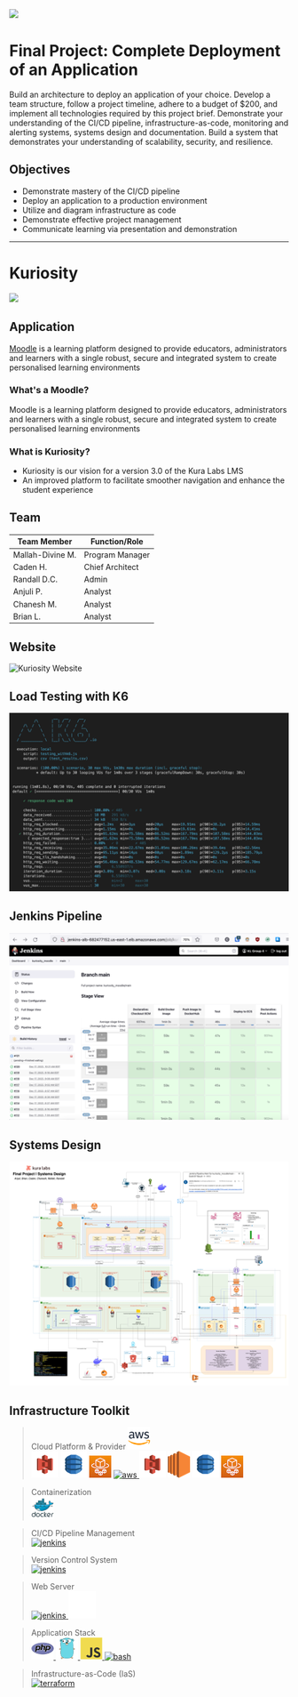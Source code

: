 <img src="https://github.com/kura-labs-org/kuralabs_deployment_1/blob/main/Kuralogo.png">

# Final Project: Complete Deployment of an Application
Build an architecture to deploy an application of your choice. Develop a team structure, follow a project timeline, adhere to a budget of $200, and implement all technologies required by this project brief. Demonstrate your understanding of the CI/CD pipeline, infrastructure-as-code, monitoring and alerting systems, systems design and documentation. Build a system that demonstrates your understanding of scalability, security, and resilience.

## Objectives
- Demonstrate mastery of the CI/CD pipeline
- Deploy an application to a production environment
- Utilize and diagram infrastructure as code
- Demonstrate effective project management
- Communicate learning via presentation and demonstration

-----------------------------------------------------------------------------------------------------------------------------
# Kuriosity
<img src="https://github.com/cadenhong/kuriosity_moodle/blob/main/documentations/kuriosity-logo.png">

## Application
[Moodle](https://moodle.org) is a learning platform designed to provide
educators, administrators and learners with a single robust, secure and
integrated system to create personalised learning environments

### What's a Moodle?
Moodle is a learning platform designed to provide educators, administrators and learners with a single robust, secure and integrated system to create personalised learning environments

### What is Kuriosity?
- Kuriosity is our vision for a version 3.0 of the Kura Labs LMS
- An improved platform to facilitate smoother navigation and enhance the student experience

## Team
| __Team Member__  | __Function/Role__ |
| -----------      | -----------       |
| Mallah-Divine M. | Program Manager   |
| Caden H.       | Chief Architect   |
| Randall D.C. | Admin             |
| Anjuli P.   | Analyst |
| Chanesh M.  | Analyst |
| Brian L.      | Analyst |

## Website
![Kuriosity Website](./diagrams/kuriosity_website.png) 

## Load Testing with K6
![Load Testing Result](./screenshots/k6_loadtesting_results.png)

## Jenkins Pipeline
![Jenkins Pipeline Results](./screenshots/jenkins_pipeline_results.png)

## Systems Design
![Technical Diagram](./diagrams/diagram_final.png) 

## Infrastructure Toolkit 

>Cloud Platform & Provider <a href="https://aws.amazon.com" target="_blank" rel="noreferrer"> <img src="https://raw.githubusercontent.com/devicons/devicon/master/icons/amazonwebservices/amazonwebservices-original-wordmark.svg" alt="aws" width="40" height="40"/> </a> \
![](./documentation/s3_icon.png)
![](./documentation/dynamodb_icon.png)
![](./documentation/fargate-icon2.png)
<a href="https://aws.amazon.com/ecs/" target="_blank" rel="noreferrer"> <img src="https://www.vectorlogo.zone/logos/amazon_ecs/amazon_ecs-ar21.svg" alt="aws" width="40" height="40"/> </a>
![](./icons/s3_icon.png) 
![](./icons/aws-ec2-icon.png)
![](./icons/dynamodb_icon.png)
![](./icons/fargate-icon2.png)

>Containerization  \
<a href="https://www.docker.com/" target="_blank" rel="noreferrer"> <img src="https://raw.githubusercontent.com/devicons/devicon/master/icons/docker/docker-original-wordmark.svg" alt="docker" width="40" height="40"/> </a> 

 >CI/CD Pipeline Management \
 <a href="https://www.jenkins.io" target="_blank" rel="noreferrer"> <img src="https://www.vectorlogo.zone/logos/jenkins/jenkins-icon.svg" alt="jenkins" width="40" height="40"/> </a>

>Version Control System \
 <a href="https://github.com/" target="_blank" rel="noreferrer"> <img src="https://www.vectorlogo.zone/logos/github/github-ar21.svg" alt="jenkins" width="60" height="40"/> </a>

>Web Server \
 <a href="https://httpd.apache.org/" target="_blank" rel="noreferrer"> <img src="https://www.vectorlogo.zone/logos/apache/apache-ar21.svg" alt="jenkins" width="40" height="40"/> </a>
![](./icons/github-mark-white_v3.png) 

>Application Stack \
 <a href="https://www.php.net" target="_blank" rel="noreferrer"> <img src="https://raw.githubusercontent.com/devicons/devicon/master/icons/php/php-original.svg" alt="php" width="40" height="40"/> </a> <a href="https://golang.org" target="_blank" rel="noreferrer"> <img src="https://raw.githubusercontent.com/devicons/devicon/master/icons/go/go-original.svg" alt="go" width="40" height="40"/> </a> <a href="https://developer.mozilla.org/en-US/docs/Web/JavaScript" target="_blank" rel="noreferrer"> <img src="https://raw.githubusercontent.com/devicons/devicon/master/icons/javascript/javascript-original.svg" alt="javascript" width="40" height="40"/> </a> <a href="https://www.gnu.org/software/bash/" target="_blank" rel="noreferrer"> <img src="https://www.vectorlogo.zone/logos/gnu_bash/gnu_bash-icon.svg" alt="bash" width="40" height="40"/> </a>

 >Infrastructure-as-Code (IaS) \
<a href="https://www.terraform.io/" target="_blank" rel="noreferrer"> <img src="https://www.vectorlogo.zone/logos/terraformio/terraformio-icon.svg" alt="terraform" width="40" height="40"/> </a>

